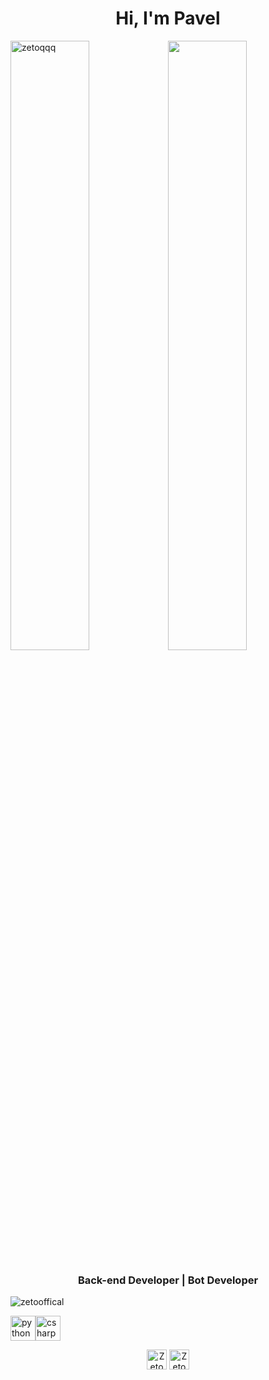 <h1 align="center">Hi, I'm Pavel</h1>

<p align="left"><img src="https://github-readme-stats.vercel.app/api?username=ZetoOffical&show_icons=true" alt="zetoqqq" width="50%"/><img src="https://i.pinimg.com/originals/b2/2a/a2/b22aa22b2f3f55b6468361158d52e2e7.gif" width="50%"></p>

<h3 align="center">Back-end Developer | Bot Developer</h3>

<p align="left"> <img src="https://komarev.com/ghpvc/?username=zetooffical" alt="zetooffical"/> </p>

<p align="left"><img src="https://devicons.github.io/devicon/devicon.git/icons/python/python-original.svg" alt="python" width="40" height="40"/><img src="https://devicons.github.io/devicon/devicon.git/icons/csharp/csharp-plain.svg" alt="csharp" width="40" height="40"/></p>


<p align="center">
<a href="https://linkedin.com/in/mikield" target="blank"><img align="center" src="https://cdn1.iconfinder.com/data/icons/andriod-app-logo/32/icon_telegram-256.png" alt="ZetoOffical" height="32" width="32"/></a>
<a href="https://instagram.com/mikield" target="blank"><img align="center" src="https://cdn1.iconfinder.com/data/icons/andriod-app-logo/32/icon_vk-256.png" alt="ZetoOffical" height="32" width="32"/></a>
</p>
